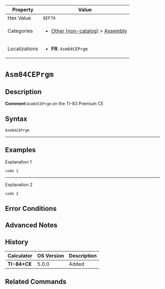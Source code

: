| Property      | Value |
|---------------|-------|
| Hex Value     | `$EF7A`|
| Categories    | <ul><li>[Other (non-catalog)](<../categories/Other (non-catalog).md>) > [Assembly](<../categories/Other (non-catalog).md#Assembly>)</li></ul> |
| Localizations | <ul><li><b>FR</b>: `Asm84CEPrgm`</li></ul> |

# `Asm84CEPrgm`

## Description


<b>Comment</b>:`Asm83CEPrgm` on the TI-83 Premium CE


## Syntax
`Asm84CEPrgm`

<hr>

## Examples

Explanation 1
```ti-basic
code 1
```
---
Explanation 2
```ti-basic
code 2
```

## Error Conditions


## Advanced Notes


## History
| Calculator | OS Version | Description |
|------------|------------|-------------|
| <b>TI-84+CE</b> | 5.0.0 | Added

## Related Commands

    